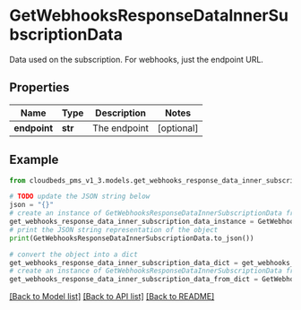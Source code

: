 # GetWebhooksResponseDataInnerSubscriptionData

Data used on the subscription. For webhooks, just the endpoint URL.

## Properties

Name | Type | Description | Notes
------------ | ------------- | ------------- | -------------
**endpoint** | **str** | The endpoint | [optional] 

## Example

```python
from cloudbeds_pms_v1_3.models.get_webhooks_response_data_inner_subscription_data import GetWebhooksResponseDataInnerSubscriptionData

# TODO update the JSON string below
json = "{}"
# create an instance of GetWebhooksResponseDataInnerSubscriptionData from a JSON string
get_webhooks_response_data_inner_subscription_data_instance = GetWebhooksResponseDataInnerSubscriptionData.from_json(json)
# print the JSON string representation of the object
print(GetWebhooksResponseDataInnerSubscriptionData.to_json())

# convert the object into a dict
get_webhooks_response_data_inner_subscription_data_dict = get_webhooks_response_data_inner_subscription_data_instance.to_dict()
# create an instance of GetWebhooksResponseDataInnerSubscriptionData from a dict
get_webhooks_response_data_inner_subscription_data_from_dict = GetWebhooksResponseDataInnerSubscriptionData.from_dict(get_webhooks_response_data_inner_subscription_data_dict)
```
[[Back to Model list]](../README.md#documentation-for-models) [[Back to API list]](../README.md#documentation-for-api-endpoints) [[Back to README]](../README.md)


